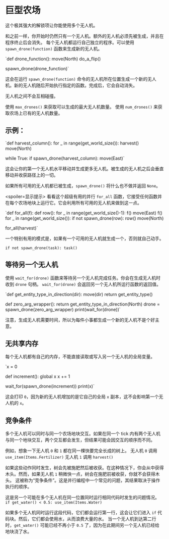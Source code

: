 # 巨型农场
这个极其强大的解锁项让你能使用多个无人机。

和之前一样，你开始时仍然只有一个无人机。额外的无人机必须先被生成，并且在程序终止后会消失。
每个无人机都运行自己独立的程序。可以使用 `spawn_drone(function)` 函数来生成新的无人机。

`def drone_function():
    move(North)
    do_a_flip()

spawn_drone(drone_function)`

这会在运行 `spawn_drone(function)` 命令的无人机所在位置生成一个新的无人机。新的无人机随后开始执行指定的函数。完成后，它会自动消失。

无人机之间不会互相碰撞。

使用 `max_drones()` 来获取可以生成的最大无人机数量。
使用 `num_drones()` 来获取农场上已有的无人机数量。


## 示例：
`def harvest_column():
    for _ in range(get_world_size()):
        harvest()
        move(North)

while True:
    if spawn_drone(harvest_column):
        move(East)`

这会让你的第一个无人机水平移动并生成更多无人机。被生成的无人机之后会垂直移动并收获路径上的一切。

如果所有可用的无人机都已被生成，`spawn_drone()` 将什么也不做并返回 `None`。

<spoiler=显示提示> 看看这个超级有用的并行 `for_all` 函数，它接受任何函数并在每个农场地块上运行它。它会利用所有可用的无人机来做到这一点。

`def for_all(f):
	def row():
		for _ in range(get_world_size()-1):
			f()
			move(East)
		f()
	for _ in range(get_world_size()):
		if not spawn_drone(row):
			row()
		move(North)

for_all(harvest)`

一个特别有用的模式是，如果有一个可用的无人机就生成一个，否则就自己动手。

`if not spawn_drone(task):
	task()`
</spoiler>

## 等待另一个无人机
使用 `wait_for(drone)` 函数来等待另一个无人机完成任务。你会在生成无人机时收到 `drone` 句柄。
`wait_for(drone)` 会返回另一个无人机所运行函数的返回值。

`def get_entity_type_in_direction(dir):
    move(dir)
    return get_entity_type()

def zero_arg_wrapper():
    return get_entity_type_in_direction(North)
drone = spawn_drone(zero_arg_wrapper)
print(wait_for(drone))`

注意，生成无人机需要时间，所以为每件小事都生成一个新的无人机不是个好主意。

## 无共享内存
每个无人机都有自己的内存，不能直接读取或写入另一个无人机的全局变量。

`x = 0

def increment():
    global x
    x += 1

wait_for(spawn_drone(increment))
print(x)`

这会打印 `0`，因为新的无人机增加的是它自己的全局 `x` 副本，这不会影响第一个无人机的 `x`。

## 竞争条件
多个无人机可以同时与同一个农场地块交互。如果在同一个 tick 内有两个无人机与同一个地块交互，两个交互都会发生，但结果可能会因交互的顺序而不同。

例如，想象一下无人机 `0` 和 `1` 都在同一棵快要完全长成的树上。
无人机 `0` 调用
`use_item(Items.Fertilizer)`
无人机 `1` 调用
`harvest()`

如果这些动作同时发生，树会先被施肥然后被收获。在这种情况下，你会从中获得木头。然而，如果无人机 `1` 稍微快一点，树会在施肥前被收获，你就不会获得木头。
这被称为“竞争条件”。这是并行编程中一个常见的问题，其结果取决于操作执行的顺序。

这是另一个可能在多个无人机在同一位置同时运行相同代码时发生的问题情况。
`if get_water() < 0.5:
    use_item(Items.Water)`

如果多个无人机同时运行这段代码，它们都会运行第一行，这会让它们进入 `if` 代码块。然后，它们都会使用水，从而浪费大量的水。
当一个无人机到达第二行时，`get_water()` 可能已经不再小于 `0.5` 了，因为在此期间另一个无人机已经给地块浇了水。
